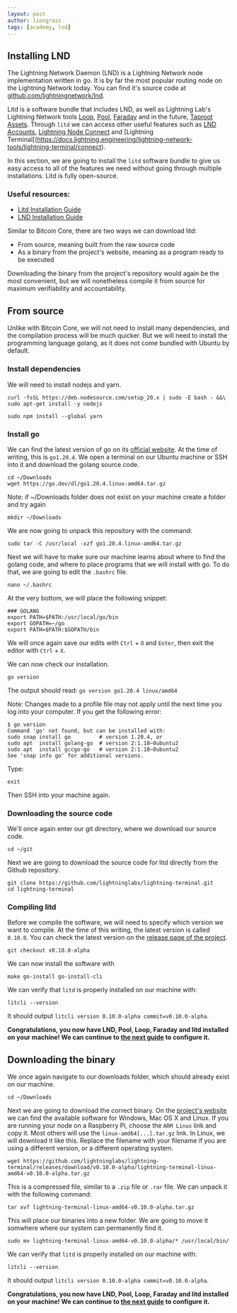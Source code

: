 ```yaml
---
layout: post
author: liongrass
tags: [academy, lnd]
---
```


## Installing LND

The Lightning Network Daemon (LND) is a Lightning Network node implementation written in go. It is by far the most popular routing node on the Lightning Network today. You can find it's source code at [github.com/lightningnetwork/lnd](https://github.com/lightningnetwork/lnd).

Litd is a software bundle that includes LND, as well as Lightning Lab's Lightning Network tools [Loop](https://docs.lightning.engineering/lightning-network-tools/loop), [Pool](https://docs.lightning.engineering/lightning-network-tools/pool), [Faraday](https://docs.lightning.engineering/lightning-network-tools/faraday) and in the future, [Taproot Assets](https://docs.lightning.engineering/lightning-network-tools/taproot-assets). Through `litd` we can access other useful features such as [LND Accounts](https://docs.lightning.engineering/lightning-network-tools/lightning-terminal/accounts), [Lightning Node Connect](https://docs.lightning.engineering/lightning-network-tools/lightning-terminal/lightning-node-connect) and [Lightning Terminal[(https://docs.lightning.engineering/lightning-network-tools/lightning-terminal/connect).

In this section, we are going to install the `litd` software bundle to give us easy access to all of the features we need without going through multiple installations. Litd is fully open-source.

### Useful resources:

- [Litd Installation Guide](https://docs.lightning.engineering/lightning-network-tools/lightning-terminal/run-litd)
- [LND Installation Guide](https://docs.lightning.engineering/lightning-network-tools/lnd/run-lnd)

Similar to Bitcoin Core, there are two ways we can download litd:

- From source, meaning built from the raw source code
- As a binary from the project's website, meaning as a program ready to be executed

Downloading the binary from the project's repository would again be the most convenient, but we will nonetheless compile it from source for maximum verifiability and accountability.

## From source

Unlike with Bitcoin Core, we will not need to install many dependencies, and the compilation process will be much quicker. But we will need to install the programming language golang, as it does not come bundled with Ubuntu by default.

### Install dependencies

We will need to install nodejs and yarn.

```shell
curl -fsSL https://deb.nodesource.com/setup_20.x | sudo -E bash - &&\
sudo apt-get install -y nodejs
```

```shell
sudo npm install --global yarn
```

### Install go

We can find the latest version of go on its [official website](https://go.dev/dl/). At the time of writing, this is `go1.20.4`. We open a terminal on our Ubuntu machine or SSH into it and download the golang source code.

```shell
cd ~/Downloads
wget https://go.dev/dl/go1.20.4.linux-amd64.tar.gz
```
Note: if ~/Downloads folder does not exist on your machine create a folder and try again
```shell
mkdir ~/Downloads
```

We are now going to unpack this repository with the command:

```shell
sudo tar -C /usr/local -xzf go1.20.4.linux-amd64.tar.gz
```

Next we will have to make sure our machine learns about where to find the golang code, and where to place programs that we will install with go. To do that, we are going to edit the `.bashrc` file.

```shell
nano ~/.bashrc
```

At the very bottom, we will place the following snippet:

```
### GOLANG
export PATH=$PATH:/usr/local/go/bin
export GOPATH=~/go
export PATH=$PATH:$GOPATH/bin
```

We will once again save our edits with `Ctrl` + `O` and `Enter`, then exit the editor with `Ctrl` + `X`.


We can now check our installation.

```shell
go version
```

The output should read: `go version go1.20.4 linux/amd64`

Note: Changes made to a profile file may not apply until the next time you log into your computer.
If you get the following error:

```
$ go version
Command 'go' not found, but can be installed with:
sudo snap install go         # version 1.20.4, or
sudo apt  install golang-go  # version 2:1.18~0ubuntu2
sudo apt  install gccgo-go   # version 2:1.18~0ubuntu2
See 'snap info go' for additional versions.
```
Type:

```shell
exit
```
Then SSH into your machine again.

### Downloading the source code

We'll once again enter our git directory, where we download our source code.

```shell
cd ~/git
```

Next we are going to download the source code for litd directly from the Github repository.

```
git clone https://github.com/lightninglabs/lightning-terminal.git
cd lightning-terminal
```

### Compiling litd

Before we compile the software, we will need to specify which version we want to compile. At the time of this writing, the latest version is called `0.10.0`. You can check the latest version on the [release page of the project](https://github.com/lightninglabs/lightning-terminal/releases).

```shell
git checkout v0.10.0-alpha
```

We can now install the software with

```shell
make go-install go-install-cli
```

We can verify that `litd` is properly installed on our machine with:

```shell
litcli --version
```

It should output `litcli version 0.10.0-alpha commit=v0.10.0-alpha`.

**Congratulations, you now have LND, Pool, Loop, Faraday and litd installed on your machine! We can continue to [the next guide](/configure-lnd) to configure it.**

## Downloading the binary

We once again navigate to our downloads folder, which should already exist on our machine.

```shell
cd ~/Downloads
```

Next we are going to download the correct binary. On the [project's website](https://github.com/lightninglabs/lightning-terminal/releases) we can find the available software for Windows, Mac OS X and Linux. If you are running your node on a Raspberry Pi, choose the `ARM Linux` link and copy it. Most others will use the `linux-amd64[...].tar.gz` link. In Linux, we will download it like this. Replace the filename with your filename if you are using a different version, or a different operating system.

```shell
wget https://github.com/lightninglabs/lightning-terminal/releases/download/v0.10.0-alpha/lightning-terminal-linux-amd64-v0.10.0-alpha.tar.gz
```

This is a compressed file, similar to a `.zip` file or `.rar` file. We can unpack it with the following command:

```shell
tar xvf lightning-terminal-linux-amd64-v0.10.0-alpha.tar.gz
```

This will place our binaries into a new folder. We are going to move it somwhere where our system can permanently find it.

```shell
sudo mv lightning-terminal-linux-amd64-v0.10.0-alpha/* /usr/local/bin/
```

We can verify that `litd` is properly installed on our machine with:

```shell
litcli --version
```

It should output `litcli version 0.10.0-alpha commit=v0.10.0-alpha`.

**Congratulations, you now have LND, Pool, Loop, Faraday and litd installed on your machine! We can continue to [the next guide](/configure-lnd) to configure it.**

